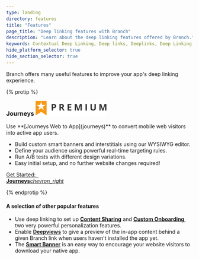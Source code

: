 ```yaml
---
type: landing
directory: features
title: "Features"
page_title: "Deep linking features with Branch"
description: "Learn about the deep linking features offered by Branch."
keywords: Contextual Deep Linking, Deep links, Deeplinks, Deep Linking, Deeplinking, Deferred Deep Linking, Deferred Deeplinking, Google App Indexing, Google App Invites, Apple Universal Links, Android App Links, Apple Spotlight Search, Facebook App Links, AppLinks, Deepviews, Deep views, Dashboard, iOS9
hide_platform_selector: true
hide_section_selector: true
---
```


Branch offers many useful features to improve your app's deep linking experience.

{% protip %}

<h3 style="margin-top:0;">Journeys <img class="premium-label" src="/img/premium_label.png" /></h3>
Use **[Journeys Web to App](journeys)** to convert mobile web visitors into active app users.

- Build custom smart banners and interstitials using our WYSIWYG editor.
- Define your audience using powerful real-time targeting rules.
- Run A/B tests with different design variations.
- Easy initial setup, and no further website changes required!

<a href="journeys" class="get-started btn btn-primary btn-lg" style="margin-bottom:0;">Get Started: &nbsp; <br class="visible-xs"><strong>Journeys</strong><i class="material-icons">chevron_right</i></a>
<div class="clearfix"></div>
{% endprotip %}

#### A selection of other popular features

- Use deep linking to set up **[Content Sharing](content-sharing)** and **[Custom Onboarding](custom-onboarding)**, two very powerful personalization features.
- Enable **[Deepviews](deepviews)** to give a preview of the in-app content behind a given Branch link when users haven't installed the app yet.
- The **[Smart Banner](smart-banner)** is an easy way to encourage your website visitors to download your native app.
